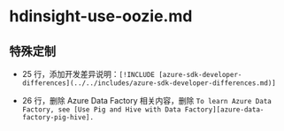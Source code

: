 # hdinsight-use-oozie.md

## 特殊定制

* 25 行，添加开发差异说明：`[!INCLUDE [azure-sdk-developer-differences](../../includes/azure-sdk-developer-differences.md)]`

* 26 行，删除 Azure Data Factory 相关内容，删除 `To learn Azure Data Factory, see [Use Pig and Hive with Data Factory][azure-data-factory-pig-hive].`